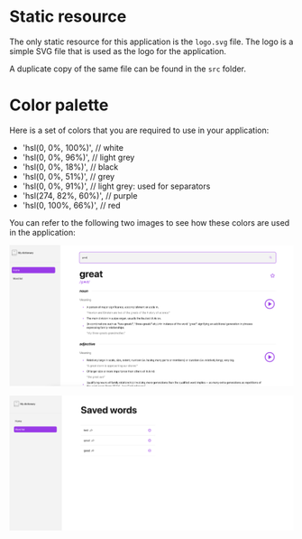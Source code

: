 # Static resource

The only static resource for this application is the `logo.svg` file. The logo is a simple SVG file that is used as the logo for the application. 

A duplicate copy of the same file can be found in the `src` folder.

# Color palette

Here is a set of colors that you are required to use in your application:

* 'hsl(0, 0%, 100%)', // white
* 'hsl(0, 0%, 96%)', // light grey
* 'hsl(0, 0%, 18%)', // black
* 'hsl(0, 0%, 51%)', // grey
* 'hsl(0, 0%, 91%)', // light grey: used for separators
* 'hsl(274, 82%, 60%)', // purple
* 'hsl(0, 100%, 66%)', // red

You can refer to the following two images to see how these colors are used in the application:

![Color palette](./design/home.png)

![Color palette](./design/word-list.png)